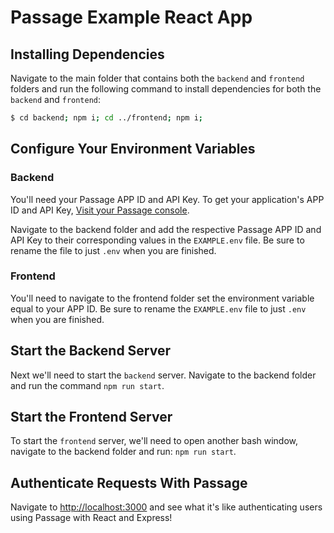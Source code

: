 # Passage Example React App

## Installing Dependencies

Navigate to the main folder that contains both the `backend` and `frontend` folders and run the following command to install dependencies for both the `backend` and `frontend`:

```bash
$ cd backend; npm i; cd ../frontend; npm i;
```

## Configure Your Environment Variables

### Backend

You'll need your Passage APP ID and API Key. To get your application's APP ID and API Key, [Visit your Passage console](https://console.passage.id/).

Navigate to the backend folder and add the respective Passage APP ID and API Key to their corresponding values in the `EXAMPLE.env` file. Be sure to rename the file to just `.env` when you are finished.

### Frontend

You'll need to navigate to the frontend folder set the environment variable equal to your APP ID. Be sure to rename the `EXAMPLE.env` file to just `.env` when you are finished.

## Start the Backend Server

Next we'll need to start the `backend` server. Navigate to the backend folder and run the command `npm run start`.

## Start the Frontend Server

To start the `frontend` server, we'll need to open another bash window, navigate to the backend folder and run: `npm run start`.

## Authenticate Requests With Passage

Navigate to [http://localhost:3000](http://localhost:3000) and see what it's like authenticating users using Passage with React and Express!
